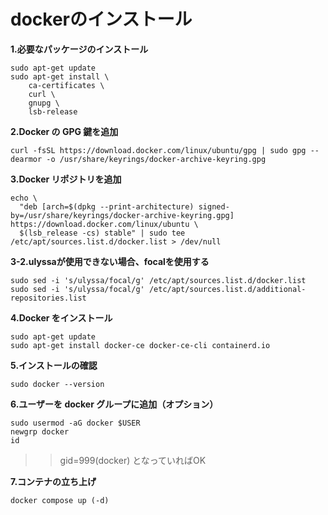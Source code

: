 # dockerのインストール  
**1.必要なパッケージのインストール**  
~~~
sudo apt-get update
sudo apt-get install \ 
    ca-certificates \
    curl \
    gnupg \
    lsb-release
~~~

**2.Docker の GPG 鍵を追加**  
~~~
curl -fsSL https://download.docker.com/linux/ubuntu/gpg | sudo gpg --dearmor -o /usr/share/keyrings/docker-archive-keyring.gpg
~~~

**3.Docker リポジトリを追加**  
~~~
echo \
  "deb [arch=$(dpkg --print-architecture) signed-by=/usr/share/keyrings/docker-archive-keyring.gpg] https://download.docker.com/linux/ubuntu \
  $(lsb_release -cs) stable" | sudo tee /etc/apt/sources.list.d/docker.list > /dev/null
~~~

**3-2.ulyssaが使用できない場合、focalを使用する**  
~~~
sudo sed -i 's/ulyssa/focal/g' /etc/apt/sources.list.d/docker.list
sudo sed -i 's/ulyssa/focal/g' /etc/apt/sources.list.d/additional-repositories.list
~~~

**4.Docker をインストール**  
~~~
sudo apt-get update
sudo apt-get install docker-ce docker-ce-cli containerd.io
~~~

**5.インストールの確認**  
~~~
sudo docker --version
~~~

**6.ユーザーを docker グループに追加（オプション）**  
~~~
sudo usermod -aG docker $USER
newgrp docker
id
~~~
>> gid=999(docker) となっていればOK  

**7.コンテナの立ち上げ**  
~~~
docker compose up (-d)
~~~

